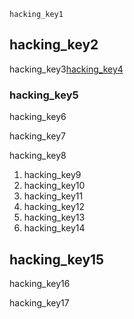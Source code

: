 ```ngMeta
hacking_key1
```
## hacking_key2
hacking_key3[hacking_key4](mOiMU9fIEwk)




### hacking_key5
hacking_key6

hacking_key7

hacking_key8

1. hacking_key9
2. hacking_key10
3. hacking_key11
4. hacking_key12
5. hacking_key13
6. hacking_key14
## hacking_key15
hacking_key16

hacking_key17

